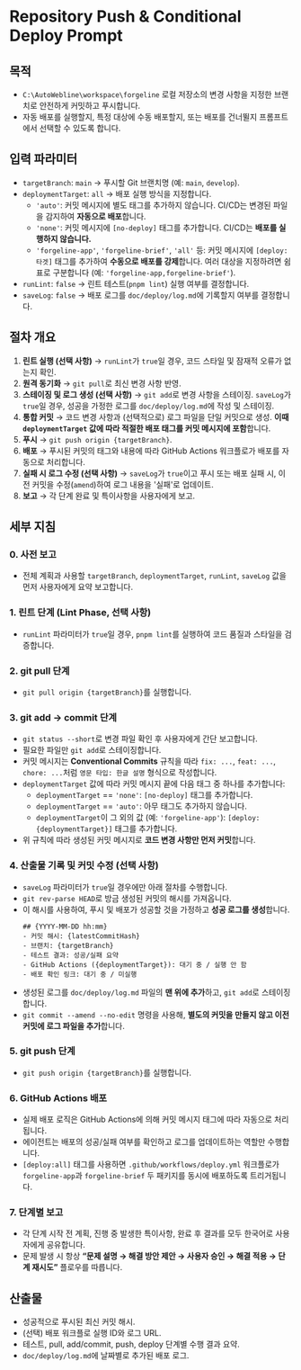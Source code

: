 ﻿# Repository Push & Conditional Deploy Prompt

## 목적

- `C:\AutoWebline\workspace\forgeline` 로컬 저장소의 변경 사항을 지정한 브랜치로 안전하게 커밋하고 푸시합니다.
- 자동 배포를 실행할지, 특정 대상에 수동 배포할지, 또는 배포를 건너뛸지 프롬프트에서 선택할 수 있도록 합니다.

## 입력 파라미터

- `targetBranch`: `main` -> 푸시할 Git 브랜치명 (예: `main`, `develop`).
- `deploymentTarget`: `all` -> 배포 실행 방식을 지정합니다.
  - `'auto'`: 커밋 메시지에 별도 태그를 추가하지 않습니다. CI/CD는 변경된 파일을 감지하여 **자동으로 배포**합니다.
  - `'none'`: 커밋 메시지에 `[no-deploy]` 태그를 추가합니다. CI/CD는 **배포를 실행하지 않습니다.**
  - `'forgeline-app'`, `'forgeline-brief'`, `'all'` 등: 커밋 메시지에 `[deploy:타겟]` 태그를 추가하여 **수동으로 배포를 강제**합니다. 여러 대상을 지정하려면 쉼표로 구분합니다 (예: `'forgeline-app,forgeline-brief'`).
- `runLint`: `false` -> 린트 테스트(`pnpm lint`) 실행 여부를 결정합니다.
- `saveLog`: `false` -> 배포 로그를 `doc/deploy/log.md`에 기록할지 여부를 결정합니다.

## 절차 개요

1. **린트 실행 (선택 사항)** → `runLint`가 `true`일 경우, 코드 스타일 및 잠재적 오류가 없는지 확인.
2. **원격 동기화** → `git pull`로 최신 변경 사항 반영.
3. **스테이징 및 로그 생성 (선택 사항)** → `git add`로 변경 사항을 스테이징. `saveLog`가 `true`일 경우, 성공을 가정한 로그를 `doc/deploy/log.md`에 작성 및 스테이징.
4. **통합 커밋** → 코드 변경 사항과 (선택적으로) 로그 파일을 단일 커밋으로 생성. **이때 `deploymentTarget` 값에 따라 적절한 배포 태그를 커밋 메시지에 포함**합니다.
5. **푸시** → `git push origin {targetBranch}`.
6. **배포** → 푸시된 커밋의 태그와 내용에 따라 GitHub Actions 워크플로가 배포를 자동으로 처리합니다.
7. **실패 시 로그 수정 (선택 사항)** → `saveLog`가 `true`이고 푸시 또는 배포 실패 시, 이전 커밋을 수정(`amend`)하여 로그 내용을 '실패'로 업데이트.
8. **보고** → 각 단계 완료 및 특이사항을 사용자에게 보고.

## 세부 지침

### 0. 사전 보고

- 전체 계획과 사용할 `targetBranch`, `deploymentTarget`, `runLint`, `saveLog` 값을 먼저 사용자에게 요약 보고합니다.

### 1. 린트 단계 (Lint Phase, 선택 사항)

- `runLint` 파라미터가 `true`일 경우, `pnpm lint`를 실행하여 코드 품질과 스타일을 검증합니다.

### 2. git pull 단계

- `git pull origin {targetBranch}`를 실행합니다.

### 3. git add → commit 단계

- `git status --short`로 변경 파일 확인 후 사용자에게 간단 보고합니다.
- 필요한 파일만 `git add`로 스테이징합니다.
- 커밋 메시지는 **Conventional Commits** 규칙을 따라 `fix: ...`, `feat: ...`, `chore: ...`처럼 `영문 타입: 한글 설명` 형식으로 작성합니다.
- `deploymentTarget` 값에 따라 커밋 메시지 끝에 다음 태그 중 하나를 추가합니다:
  - `deploymentTarget` == `'none'`: `[no-deploy]` 태그를 추가합니다.
  - `deploymentTarget` == `'auto'`: 아무 태그도 추가하지 않습니다.
  - `deploymentTarget`이 그 외의 값 (예: `'forgeline-app'`): `[deploy:{deploymentTarget}]` 태그를 추가합니다.
- 위 규칙에 따라 생성된 커밋 메시지로 **코드 변경 사항만 먼저 커밋**합니다.

### 4. 산출물 기록 및 커밋 수정 (선택 사항)

- `saveLog` 파라미터가 `true`일 경우에만 아래 절차를 수행합니다.
- `git rev-parse HEAD`로 방금 생성된 커밋의 해시를 가져옵니다.
- 이 해시를 사용하여, 푸시 및 배포가 성공할 것을 가정하고 **성공 로그를 생성**합니다.
  ```
  ## {YYYY-MM-DD hh:mm}
  - 커밋 해시: {latestCommitHash}
  - 브랜치: {targetBranch}
  - 테스트 결과: 성공/실패 요약
  - GitHub Actions ({deploymentTarget}): 대기 중 / 실행 안 함
  - 배포 확인 링크: 대기 중 / 미실행
  ```
- 생성된 로그를 `doc/deploy/log.md` 파일의 **맨 위에 추가**하고, `git add`로 스테이징합니다.
- `git commit --amend --no-edit` 명령을 사용해, **별도의 커밋을 만들지 않고 이전 커밋에 로그 파일을 추가**합니다.

### 5. git push 단계

- `git push origin {targetBranch}`를 실행합니다.

### 6. GitHub Actions 배포

- 실제 배포 로직은 GitHub Actions에 의해 커밋 메시지 태그에 따라 자동으로 처리됩니다.
- 에이전트는 배포의 성공/실패 여부를 확인하고 로그를 업데이트하는 역할만 수행합니다.
- `[deploy:all]` 태그를 사용하면 `.github/workflows/deploy.yml` 워크플로가 `forgeline-app`과 `forgeline-brief` 두 패키지를 동시에 배포하도록 트리거됩니다.

### 7. 단계별 보고

- 각 단계 시작 전 계획, 진행 중 발생한 특이사항, 완료 후 결과를 모두 한국어로 사용자에게 공유합니다.
- 문제 발생 시 항상 **“문제 설명 → 해결 방안 제안 → 사용자 승인 → 해결 적용 → 단계 재시도”** 플로우를 따릅니다.

## 산출물

- 성공적으로 푸시된 최신 커밋 해시.
- (선택) 배포 워크플로 실행 ID와 로그 URL.
- 테스트, pull, add/commit, push, deploy 단계별 수행 결과 요약.
- `doc/deploy/log.md`에 날짜별로 추가된 배포 로그.
